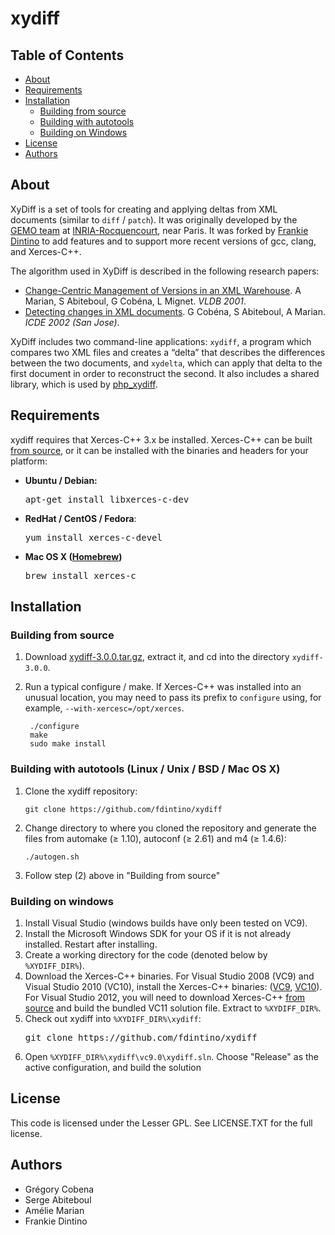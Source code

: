 xydiff
======

## Table of Contents

* [About](#about)
* [Requirements](#requirements)
* [Installation](#installation)
  * [Building from source](#source-installation)
  * [Building with autotools](#autotools-installation)
  * [Building on Windows](#win-build)
* [License](#license)
* [Authors](#authors)

About
-----

XyDiff is a set of tools for creating and applying deltas from XML documents (similar to `diff` / `patch`). It was originally developed by the [GEMO team](http://www.inria.fr/en/teams/gemo) at [INRIA-Rocquencourt](https://www.inria.fr/centre/paris-rocquencourt), near Paris. It was forked by [Frankie Dintino](http://frankiedintino.com/) to add features and to support more recent versions of gcc, clang, and Xerces-C++.

The algorithm used in XyDiff is described in the following research papers:

* [Change-Centric Management of Versions in an XML Warehouse](http://www.vldb.org/conf/2001/P581.pdf).
  A Marian, S Abiteboul, G Cobéna, L Mignet. *VLDB 2001*.
* [Detecting changes in XML documents](http://gregory.cobena.free.fr/www/Publications/%5BICDE2002%5D%20XyDiff%20-%20published%20version.pdf).
  G Cobéna, S Abiteboul, A Marian. *ICDE 2002 (San Jose)*.

XyDiff includes two command-line applications: `xydiff`, a program which compares two XML files and creates a “delta” that describes the differences between the two documents, and `xydelta`, which can apply that delta to the first document in order to reconstruct the second. It also includes a shared library, which is used by [php_xydiff](https://github.com/fdintino/php_xydiff).

Requirements
------------

xydiff requires that Xerces-C++ 3.x be installed. Xerces-C++ can be built
[from source](http://xerces.apache.org/xerces-c/download.cgi), or it can be
installed with the binaries and headers for your platform:

* **Ubuntu / Debian:**
  <pre>apt-get install libxerces-c-dev</pre>
* **RedHat / CentOS / Fedora**:
  <pre>yum install xerces-c-devel</pre>
* **Mac OS X ([Homebrew](http://mxcl.github.com/homebrew/))**
  <pre>brew install xerces-c</pre>

Installation
-------------

<a name="source-installation"></a>
### Building from source

1. Download [xydiff-3.0.0.tar.gz](https://github.com/fdintino/xydiff/releases/download/v3.0.0/xydiff-3.0.0.tar.gz),
   extract it, and cd into the directory `xydiff-3.0.0`.

2. Run a typical configure / make. If Xerces-C++ was installed into an unusual
   location, you may need to pass its prefix to `configure` using, for
   example, `--with-xercesc=/opt/xerces`.
   
        ./configure
        make
        sudo make install

<a name="autotools-installation"></a>
### Building with autotools (Linux / Unix / BSD / Mac OS X)

 1. Clone the xydiff repository:

        git clone https://github.com/fdintino/xydiff

 2. Change directory to where you cloned the repository and generate the
    files from automake (≥ 1.10), autoconf (≥ 2.61) and m4 (≥ 1.4.6):

        ./autogen.sh

 3. Follow step (2) above in "Building from source"

<a name="win-build"></a>
### Building on windows

 1. Install Visual Studio (windows builds have only been tested on VC9).
 2. Install the Microsoft Windows SDK for your OS if it is not already installed.
    Restart after installing.
 3. Create a working directory for the code (denoted below by `%XYDIFF_DIR%`).
 4. Download the Xerces-C++ binaries. For Visual Studio 2008 (VC9) and Visual
    Studio 2010 (VC10), install the Xerces-C++ binaries:
    ([VC9](http://archive.apache.org/dist/xerces/c/3/binaries/xerces-c-3.1.1-x86_64-windows-vc-9.0.zip),
    [VC10](http://archive.apache.org/dist/xerces/c/3/binaries/xerces-c-3.1.1-x86_64-windows-vc-10.0.zip)).
    For Visual Studio 2012, you will need to download Xerces-C++
    [from source](http://xerces.apache.org/xerces-c/download.cgi)
    and build the bundled VC11 solution file. Extract to `%XYDIFF_DIR%`.
 5. Check out xydiff into `%XYDIFF_DIR%\xydiff`:
    <pre lang="bash">git clone https://github.com/fdintino/xydiff</pre>
 6. Open `%XYDIFF_DIR%\xydiff\vc9.0\xydiff.sln`. Choose "Release" as the active
    configuration, and build the solution

License
-------

This code is licensed under the Lesser GPL. See LICENSE.TXT for the full license.

Authors
-------

* Grégory Cobena
* Serge Abiteboul
* Amélie Marian
* Frankie Dintino
